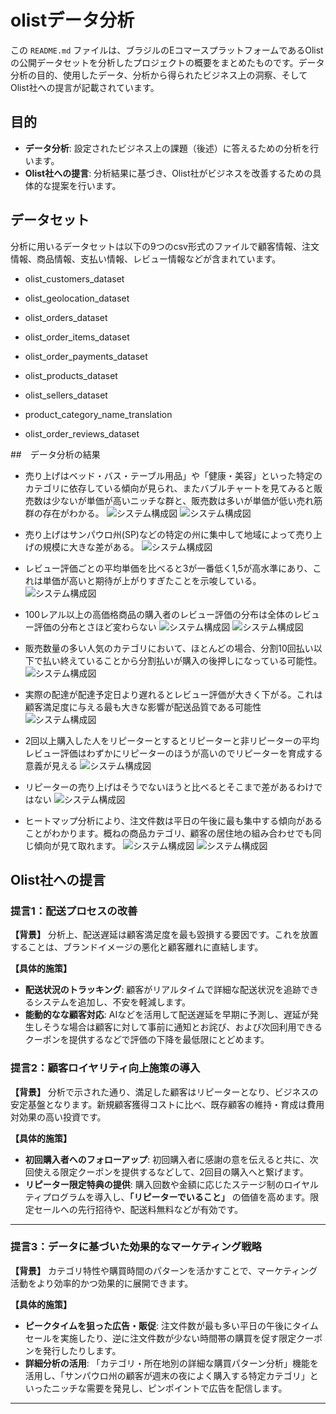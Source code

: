 # olistデータ分析

この `README.md` ファイルは、ブラジルのEコマースプラットフォームであるOlistの公開データセットを分析したプロジェクトの概要をまとめたものです。データ分析の目的、使用したデータ、分析から得られたビジネス上の洞察、そしてOlist社への提言が記載されています。

## 目的
* **データ分析**: 設定されたビジネス上の課題（後述）に答えるための分析を行います。
* **Olist社への提言**: 分析結果に基づき、Olist社がビジネスを改善するための具体的な提案を行います。
## データセット
分析に用いるデータセットは以下の9つのcsv形式のファイルで顧客情報、注文情報、商品情報、支払い情報、レビュー情報などが含まれています。
* olist_customers_dataset

* olist_geolocation_dataset

* olist_orders_dataset

* olist_order_items_dataset

* olist_order_payments_dataset

* olist_products_dataset

* olist_sellers_dataset

* product_category_name_translation

* olist_order_reviews_dataset

##　データ分析の結果
* 売り上げはベッド・バス・テーブル用品」や「健康・美容」といった特定のカテゴリに依存している傾向が見られ、またバブルチャートを見てみると販売数は少ないが単価が高いニッチな群と、販売数は多いが単価が低い売れ筋群の存在がわかる。
![システム構成図](images/sales_bycate.png)
![システム構成図](images/bubblechart.png)

* 売り上げはサンパウロ州(SP)などの特定の州に集中して地域によって売り上げの規模に大きな差がある。
![システム構成図](images/sales_bystate.png)

* レビュー評価ごとの平均単価を比べると3が一番低く1,5が高水準にあり、これは単価が高いと期待が上がりすぎたことを示唆している。
![システム構成図](images/meansales_byreview.png)

* 100レアル以上の高価格商品の購入者のレビュー評価の分布は全体のレビュー評価の分布とさほど変わらない
![システム構成図](images/review_score.png)
![システム構成図](images/review_score_up100.png)

* 販売数量の多い人気のカテゴリにおいて、ほとんどの場合、分割10回払い以下で払い終えていることから分割払いが購入の後押しになっている可能性。
![システム構成図](images/payinstallment_bycate.png)

*  実際の配達が配達予定日より遅れるとレビュー評価が大きく下がる。これは顧客満足度に与える最も大きな影響が配送品質である可能性
![システム構成図](images/review_bydelay.png)

* 2回以上購入した人をリピーターとするとリピーターと非リピーターの平均レビュー評価はわずかにリピーターのほうが高いのでリピーターを育成する意義が見える
![システム構成図](images/review_byrepeater.png)

* リピーターの売り上げはそうでないほうと比べるとそこまで差があるわけではない
![システム構成図](images/meansales_byreview.png)

* ヒートマップ分析により、注文件数は平日の午後に最も集中する傾向があることがわかります。概ねの商品カテゴリ、顧客の居住地の組み合わせでも同じ傾向が見て取れます。
![システム構成図](images/heatmap_bytime.png)
![システム構成図](images/pattern_bySPbeauty.png)

## Olist社への提言
### 提言1：配送プロセスの改善

**【背景】**
分析上、配送遅延は顧客満足度を最も毀損する要因です。これを放置することは、ブランドイメージの悪化と顧客離れに直結します。

**【具体的施策】**
* **配送状況のトラッキング**: 顧客がリアルタイムで詳細な配送状況を追跡できるシステムを追加し、不安を軽減します。
* **能動的なな顧客対応**: AIなどを活用して配送遅延を早期に予測し、遅延が発生しそうな場合は顧客に対して事前に通知とお詫び、および次回利用できるクーポンを提供するなどで評価の下降を最低限にとどめます。

### 提言2：顧客ロイヤリティ向上施策の導入

**【背景】**
分析で示された通り、満足した顧客はリピーターとなり、ビジネスの安定基盤となります。新規顧客獲得コストに比べ、既存顧客の維持・育成は費用対効果の高い投資です。

**【具体的施策】**
* **初回購入者へのフォローアップ**: 初回購入者に感謝の意を伝えると共に、次回使える限定クーポンを提供するなどして、2回目の購入へと繋げます。
* **リピーター限定特典の提供**: 購入回数や金額に応じたステージ制のロイヤルティプログラムを導入し、**「リピーターでいること」** の価値を高めます。限定セールへの先行招待や、配送料無料などが有効です。


---

### 提言3：データに基づいた効果的なマーケティング戦略

**【背景】**
カテゴリ特性や購買時間のパターンを活かすことで、マーケティング活動をより効率的かつ効果的に展開できます。

**【具体的施策】**
* **ピークタイムを狙った広告・販促**: 注文件数が最も多い平日の午後にタイムセールを実施したり、逆に注文件数が少ない時間帯の購買を促す限定クーポンを発行したりします。
* **詳細分析の活用**: 「カテゴリ・所在地別の詳細な購買パターン分析」機能を活用し、「サンパウロ州の顧客が週末の夜によく購入する特定カテゴリ」といったニッチな需要を発見し、ピンポイントで広告を配信します。

---


